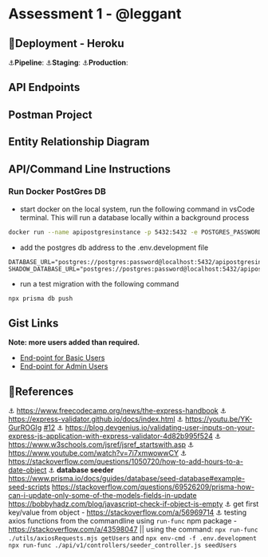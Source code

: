# Assessment 1 - @leggant
## :rocket:Deployment - Heroku 
:anchor:__Pipeline__: 
:anchor:__Staging__: 
:anchor:__Production__: 
## API Endpoints
## Postman Project
## Entity Relationship Diagram
## API/Command Line Instructions

### Run Docker PostGres DB
- start docker on the local system, run the following command in vsCode terminal. This will run a database locally within a background process
```bash
docker run --name apipostgresinstance -p 5432:5432 -e POSTGRES_PASSWORD=password -d postgres
```
- add the postgres db address to the .env.development file
```plaintext
DATABASE_URL="postgres://postgres:password@localhost:5432/apipostgresinstance"
SHADOW_DATABASE_URL="postgres://postgres:password@localhost:5432/apipostgresinstance"
```
- run a test migration with the following command
```bash
npx prisma db push
```

## Gist Links
__Note: more users added than required.__
- [End-point for Basic Users](https://gist.github.com/leggant/0bba24ff5402123c0a1301df853c5541)
- [End-point for Admin Users](https://gist.github.com/leggant/55140b7528dae48661395db873568dfe)
## :bookmark_tabs:References 	
:anchor: https://www.freecodecamp.org/news/the-express-handbook
:anchor: https://express-validator.github.io/docs/index.html
:anchor: https://youtu.be/YK-GurROGIg [#12](https://github.com/otago-polytechnic-bit-courses/assessment-1-node-js-restful-api-leggant/issues/12)
:anchor: https://blog.devgenius.io/validating-user-inputs-on-your-express-js-application-with-express-validator-4d82b995f524
:anchor: https://www.w3schools.com/jsref/jsref_startswith.asp
:anchor: https://www.youtube.com/watch?v=7i7xmwowwCY
:anchor: https://stackoverflow.com/questions/1050720/how-to-add-hours-to-a-date-object
:anchor: __database seeder__ https://www.prisma.io/docs/guides/database/seed-database#example-seed-scripts
https://stackoverflow.com/questions/69526209/prisma-how-can-i-update-only-some-of-the-models-fields-in-update
https://bobbyhadz.com/blog/javascript-check-if-object-is-empty
:anchor: get first key/value from object - https://stackoverflow.com/a/56969714
:anchor: testing axios functions from the commandline using `run-func` npm package - https://stackoverflow.com/a/43598047 || using the command: `npx run-func ./utils/axiosRequests.mjs getUsers` and `npx env-cmd -f .env.development npx run-func ./api/v1/controllers/seeder_controller.js seedUsers`



